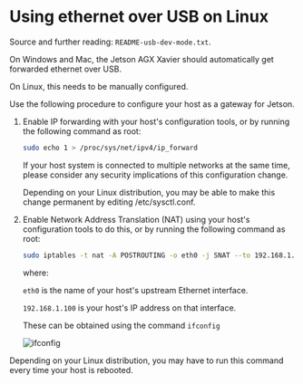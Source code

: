 # Using ethernet over USB on Linux
Source and further reading: `README-usb-dev-mode.txt`.

On Windows and Mac, the Jetson AGX Xavier should automatically get forwarded ethernet over USB.

On Linux, this needs to be manually configured.

Use the following procedure to configure your host as a gateway for Jetson.

1. Enable IP forwarding with your host's configuration tools, or by running
   the following command as root:

   ```bash
   sudo echo 1 > /proc/sys/net/ipv4/ip_forward
   ```

   If your host system is connected to multiple networks at the same time,
   please consider any security implications of this configuration change.

   Depending on your Linux distribution, you may be able to make this change
   permanent by editing /etc/sysctl.conf.

2. Enable Network Address Translation (NAT) using your host's configuration
   tools to do this, or by running the following command as root:

   ```bash
   sudo iptables -t nat -A POSTROUTING -o eth0 -j SNAT --to 192.168.1.100
   ```

   where:
   
    `eth0` is the name of your host's upstream Ethernet interface.
    
    `192.168.1.100` is your host's IP address on that interface.
    
   These can be obtained using the command `ifconfig`
   
   ![ifconfig](https://git.its.aau.dk/WW82ZE/docs_xavier/raw/branch/master/img/ifconfig.png)

Depending on your Linux distribution, you may have to run this command every
time your host is rebooted.